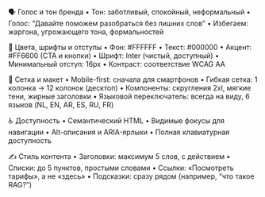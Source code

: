 🗣️ Голос и тон бренда
	•	Тон: заботливый, спокойный, неформальный
	•	Голос: “Давайте поможем разобраться без лишних слов”
	•	Избегаем: жаргона, угрожающего тона, формальностей

🎨 Цвета, шрифты и отступы
	•	Фон: #FFFFFF
	•	Текст: #000000
	•	Акцент: #FF6600 (CTA и кнопки)
	•	Шрифт: Inter (чистый, доступный)
	•	Минимальный отступ: 16px
	•	Контраст: соответствие WCAG AA

📐 Сетка и макет
	•	Mobile-first: сначала для смартфонов
	•	Гибкая сетка: 1 колонка → 12 колонок (десктоп)
	•	Компоненты: скругления 2xl, мягкие тени, жирные заголовки
	•	Языковой переключатель: всегда на виду, 6 языков (NL, EN, AR, ES, RU, FR)

♿ Доступность
	•	Семантический HTML
	•	Видимые фокусы для навигации
	•	Alt-описания и ARIA-ярлыки
	•	Полная клавиатурная доступность

✍️ Стиль контента
	•	Заголовки: максимум 5 слов, с действием
	•	Списки: до 5 пунктов, простыми словами
	•	Ссылки: «Посмотреть тарифы», а не «здесь»
	•	Подсказки: сразу рядом (например, “что такое RAG?”)